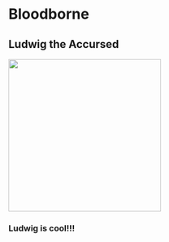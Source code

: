 # Bloodborne 

## Ludwig the Accursed
<img src="http://bloodborne.wiki.fextralife.com/file/Bloodborne/ludwig.jpg" width="300">

### Ludwig is cool!!!
